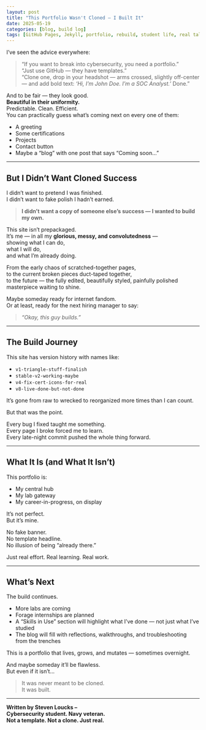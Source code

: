 ```yaml
---
layout: post
title: "This Portfolio Wasn't Cloned — I Built It"
date: 2025-05-19
categories: [blog, build log]
tags: [GitHub Pages, Jekyll, portfolio, rebuild, student life, real talk]
---
```


I’ve seen the advice everywhere:

> “If you want to break into cybersecurity, you need a portfolio.”  
> “Just use GitHub — they have templates.”  
> “Clone one, drop in your headshot — arms crossed, slightly off-center — and add bold text: *‘Hi, I’m John Doe. I’m a SOC Analyst.’* Done.”

And to be fair — they look good.  
**Beautiful in their uniformity.**  
Predictable. Clean. Efficient.  
You can practically guess what’s coming next on every one of them:
- A greeting  
- Some certifications  
- Projects  
- Contact button  
- Maybe a “blog” with one post that says “Coming soon…”

---

## But I Didn’t Want Cloned Success

I didn’t want to pretend I was finished.  
I didn’t want to fake polish I hadn’t earned.  
> **I didn’t want a copy of someone else’s success — I wanted to build my own.**

This site isn’t prepackaged.  
It’s me — in all my **glorious, messy, and convolutedness** —  
showing what I can do,  
what I will do,  
and what I’m already doing.

From the early chaos of scratched-together pages,  
to the current broken pieces duct-taped together,  
to the future — the fully edited, beautifully styled, painfully polished masterpiece waiting to shine.

Maybe someday ready for internet fandom.  
Or at least, ready for the next hiring manager to say:  
> *“Okay, this guy builds.”*

---

## The Build Journey

This site has version history with names like:
- `v1-triangle-stuff-finalish`
- `stable-v2-working-maybe`
- `v4-fix-cert-icons-for-real`
- `v8-live-done-but-not-done`

It’s gone from raw to wrecked to reorganized more times than I can count.

But that was the point.

Every bug I fixed taught me something.  
Every page I broke forced me to learn.  
Every late-night commit pushed the whole thing forward.

---

## What It Is (and What It Isn’t)

This portfolio is:
- My central hub  
- My lab gateway  
- My career-in-progress, on display

It’s not perfect.  
But it’s mine.

No fake banner.  
No template headline.  
No illusion of being “already there.”

Just real effort. Real learning. Real work.

---

## What’s Next

The build continues.  
- More labs are coming  
- Forage internships are planned  
- A “Skills in Use” section will highlight what I’ve done — not just what I’ve studied  
- The blog will fill with reflections, walkthroughs, and troubleshooting from the trenches

This is a portfolio that lives, grows, and mutates — sometimes overnight.

And maybe someday it’ll be flawless.  
But even if it isn’t...

> It was never meant to be cloned.  
> It was built.

---

**Written by Steven Loucks –  
Cybersecurity student. Navy veteran.  
Not a template. Not a clone. Just real.**
